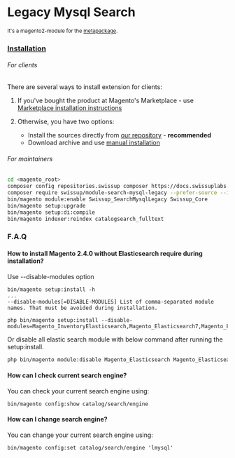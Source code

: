 # Legacy Mysql Search 

<sup>It's a magento2-module for the [metapackage](https://github.com/swissup/search-mysql-legacy/).</sup>

### [Installation](https://docs.swissuplabs.com/m2/extensions/search-mysql-legacy/installation/)

###### For clients

There are several ways to install extension for clients:

 1. If you've bought the product at Magento's Marketplace - use
    [Marketplace installation instructions](https://docs.magento.com/marketplace/user_guide/buyers/install-extension.html)

 2. Otherwise, you have two options:
    - Install the sources directly from [our repository](https://docs.swissuplabs.com/m2/extensions/search-mysql-legacy/installation/composer/) - **recommended**
    - Download archive and use [manual installation](https://docs.swissuplabs.com/m2/extensions/search-mysql-legacy/installation/manual/)


###### For maintainers

```bash
cd <magento_root>
composer config repositories.swissup composer https://docs.swissuplabs.com/packages/
composer require swissup/module-search-mysql-legacy --prefer-source --ignore-platform-reqs
bin/magento module:enable Swissup_SearchMysqlLegacy Swissup_Core
bin/magento setup:upgrade
bin/magento setup:di:compile
bin/magento indexer:reindex catalogsearch_fulltext
```

### F.A.Q

#### How to install Magento 2.4.0 without Elasticsearch require during installation?

Use --disable-modules option

```
bin/magento setup:install -h
...
--disable-modules[=DISABLE-MODULES] List of comma-separated module names. That must be avoided during installation.
```

```
php bin/magento setup:install --disable-modules=Magento_InventoryElasticsearch,Magento_Elasticsearch7,Magento_Elasticsearch6,Magento_Elasticsearch
```

Or disable all elastic search module with below command after running the setup:install.
```bash
php bin/magento module:disable Magento_Elasticsearch Magento_Elasticsearch6 Magento_Elasticsearch7 Magento_InventoryElasticsearch
```
#### How can I check current search engine?

You can check your current search engine using:
```
bin/magento config:show catalog/search/engine
```

#### How can I change search engine?

You can change your current search engine using:
```
bin/magento config:set catalog/search/engine 'lmysql'
```
